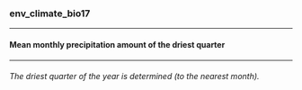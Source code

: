 ### env_climate_bio17



------
#### Mean monthly precipitation amount of the driest quarter



------
###### The driest quarter of the year is determined (to the nearest month).